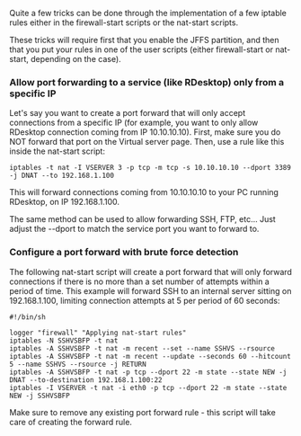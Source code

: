 Quite a few tricks can be done through the implementation of a few iptable rules either in the firewall-start scripts or the nat-start scripts.

These tricks will require first that you enable the JFFS partition, and then that you put your rules in one of the user scripts (either firewall-start or nat-start, depending on the case).

### Allow port forwarding to a service (like RDesktop) only from a specific IP

Let's say you want to create a port forward that will only accept connections from a specific IP (for example, you want to only allow RDesktop connection coming from IP 10.10.10.10).  First, make sure you do NOT forward that port on the Virtual server page.  Then, use a rule like this inside the nat-start script:

```
iptables -t nat -I VSERVER 3 -p tcp -m tcp -s 10.10.10.10 --dport 3389 -j DNAT --to 192.168.1.100
```
This will forward connections coming from 10.10.10.10 to your PC running RDesktop, on IP 192.168.1.100.

The same method can be used to allow forwarding SSH, FTP, etc...  Just adjust the --dport to match the service port you want to forward to.

### Configure a port forward with brute force detection

The following nat-start script will create a port forward that will only forward connections if there is no more than a set number of attempts within a period of time.  This example will forward SSH to an internal server sitting on 192.168.1.100, limiting connection attempts at 5 per period of 60 seconds:

```
#!/bin/sh

logger "firewall" "Applying nat-start rules"
iptables -N SSHVSBFP -t nat
iptables -A SSHVSBFP -t nat -m recent --set --name SSHVS --rsource
iptables -A SSHVSBFP -t nat -m recent --update --seconds 60 --hitcount 5 --name SSHVS --rsource -j RETURN
iptables -A SSHVSBFP -t nat -p tcp --dport 22 -m state --state NEW -j DNAT --to-destination 192.168.1.100:22
iptables -I VSERVER -t nat -i eth0 -p tcp --dport 22 -m state --state NEW -j SSHVSBFP
```

Make sure to remove any existing port forward rule - this script will take care of creating the forward rule.

